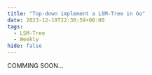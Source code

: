 ```yaml
---
title: "Top-down implement a LSM-Tree in Go"
date: 2023-12-19T22:30:59+08:00
tags:
  - LSM-Tree
  - Weekly
hide: false
---
```


COMMING SOON...